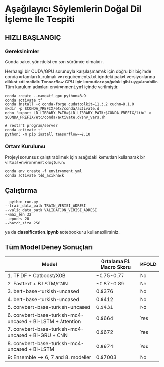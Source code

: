 # Aşağılayıcı Söylemlerin Doğal Dil İşleme İle Tespiti

## <b>HIZLI BAŞLANGIÇ</b>

### <b>Gereksinimler</b>
Conda paket yöneticisi en son sürümde olmalıdır.

Herhangi bir CUDA/GPU sorunuyla karşılaşmamak için doğru bir biçimde conda ortamları kurulmalı ve requirements.txt içindeki paket versiyonlarına dikkat edilmelidir. Tensorflow GPU için komutlar aşağıdaki gibi uygulanabilir. Tüm kurulum adımları environment.yml içinde verilmiştir. 

```shell
conda create --name=tf_gpu python=3.9
conda activate tf
conda install -c conda-forge cudatoolkit=11.2.2 cudnn=8.1.0
mkdir -p $CONDA_PREFIX/etc/conda/activate.d
echo 'export LD_LIBRARY_PATH=$LD_LIBRARY_PATH:$CONDA_PREFIX/lib/' > $CONDA_PREFIX/etc/conda/activate.d/env_vars.sh

# restart program/server
conda activate tf
python3 -m pip install tensorflow==2.10
```

### <b>Ortam Kurulumu</b>
Projeyi sorunsuz çalıştırabilmek için aşağıdaki komutları kullanarak bir virtual environment oluşturun:

```shell
conda env create -f environment.yml
conda activate tdd_acikhack
```

## <b>Çalıştırma</b>
```shell
  python run.py
--train_data_path TRAIN_VERISI_ADRESI
--valid_data_path VALIDATION_VERISI_ADRESI   
--max_len 32   
--epochs 20   
--batch_size 256
```
ya da <b>classification.ipynb</b> notebookunu kullanabilirsiniz.

## <b>Tüm Model Deney Sonuçları</b>

| Model | Ortalama F1 Macro Skoru | KFOLD |
| --- | --- | --- |
| 1. TFIDF + Catboost/XGB | ~0.75-0.77 | No
| 2. Fasttext + BiLSTM/CNN | ~0.87-0.89 | No
| 3. bert-base-turkish-uncased | 0.9376 | No
| 4. bert-base-turkish-uncased | 0.9412 | No 
| 5. convbert-base-turkish-uncased | 0.9431 | No |
| 6. convbert-base-turkish-mc4-uncased + Bi-LSTM + Attention| 0.9664 | Yes |
| 7. convbert-base-turkish-mc4-uncased + Bi-GRU + CNN | 0.9672 | Yes |
| 8. convbert-base-turkish-mc4-uncased + Bi-LSTM | 0.9674 | Yes |
| 9: Ensemble --> 6, 7 and 8. modeller | 0.97003 | No |


